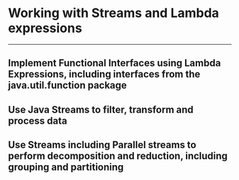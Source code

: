 # Working with Streams and Lambda expressions
---

## Implement Functional Interfaces using Lambda Expressions, including interfaces from the java.util.function package

## Use Java Streams to filter, transform and process data

## Use Streams including Parallel streams  to perform decomposition and reduction, including grouping and partitioning